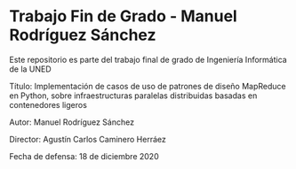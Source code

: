 # Trabajo Fin de Grado - Manuel Rodríguez Sánchez

Este repositorio es parte del trabajo final de grado de Ingeniería Informática de la UNED 

Título: Implementación de casos de uso de patrones de diseño MapReduce en Python, 
		sobre infraestructuras paralelas distribuidas basadas en contenedores ligeros
		
Autor: Manuel Rodríguez Sánchez 

Director: Agustín Carlos Caminero Herráez

Fecha de defensa: 18 de diciembre 2020
